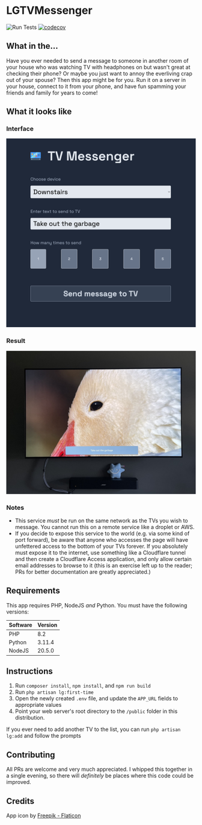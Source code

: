 # LGTVMessenger

![Run Tests](https://github.com/nexxai/LGTVMessenger/actions/workflows/RunTests.yml/badge.svg) [![codecov](https://codecov.io/gh/nexxai/LGTVMessenger/branch/main/graph/badge.svg?token=OYkZZnFyKc)](https://codecov.io/gh/nexxai/LGTVMessenger)

## What in the...

Have you ever needed to send a message to someone in another room of your house who was watching TV with headphones on but wasn't great at checking their phone?  Or maybe you just want to annoy the everliving crap out of your spouse?  Then this app might be for you.  Run it on a server in your house, connect to it from your phone, and have fun spamming your friends and family for years to come!


## What it looks like
### Interface

![Screenshot of the app interface](resources/images/interface.png)

### Result

![Screenshot of message at the bottom of an LG webOS TV](resources/images/screenshot.jpg)


### Notes

- This service *must* be run on the same network as the TVs you wish to message.  You cannot run this on a remote service like a droplet or AWS.
- If you decide to expose this service to the world (e.g. via some kind of port forward), be aware that anyone who accesses the page will have unfettered access to the bottom of your TVs forever.  If you absolutely must expose it to the internet, use something like a Cloudflare tunnel and then create a Cloudflare Access application, and only allow certain email addresses to browse to it (this is an exercise left up to the reader; PRs for better documentation are greatly appreciated.)

## Requirements

This app requires PHP, NodeJS *and* Python.  You must have the following versions:

|Software|Version|
|--------|-------|
|PHP     |8.2    |
|Python  |3.11.4 |
|NodeJS  |20.5.0 |

## Instructions

1. Run `composer install`, `npm install`, and `npm run build`
2. Run `php artisan lg:first-time`
3. Open the newly created `.env` file, and update the `APP_URL` fields to appropriate values
4. Point your web server's root directory to the `/public` folder in this distribution.

If you ever need to add another TV to the list, you can run `php artisan lg:add` and follow the prompts

## Contributing

All PRs are welcome and very much appreciated.  I whipped this together in a single evening, so there will *definitely* be places where this code could be improved.

## Credits

App icon by [Freepik - Flaticon](https://www.flaticon.com/free-icons/smart-tv)
